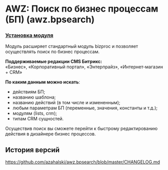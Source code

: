 # AWZ: Поиск по бизнес процессам (БП) (awz.bpsearch)

### [Установка модуля](https://github.com/azahalski/awz.bpsearch/tree/main/docs/install.md)

<!-- desc-start -->

Модуль расширяет стандартный модуль bizproc и позволяет осуществлять поиск по бизнес процессам.

**Поддерживаемые редакции CMS Битрикс:**<br>
«Бизнес», «Корпоративный портал», «Энтерпрайз», «Интернет-магазин + CRM»

**По каким данным можно искать**:
* действиям БП;
* названию шаблона;
* названию действий (в том числе и измененным);
* любым параметрам БП (переменные, значения, константы и т.д.);
* модулям (lists, crm);
* типам CRM сущностей.

Осуществив поиск вы сможете перейти к быстрому редактированию действия в дизайнере бизнес процессов.

<!-- desc-end -->

<!-- cl-start -->
## История версий

https://github.com/azahalski/awz.bpsearch/blob/master/CHANGELOG.md

<!-- cl-end -->